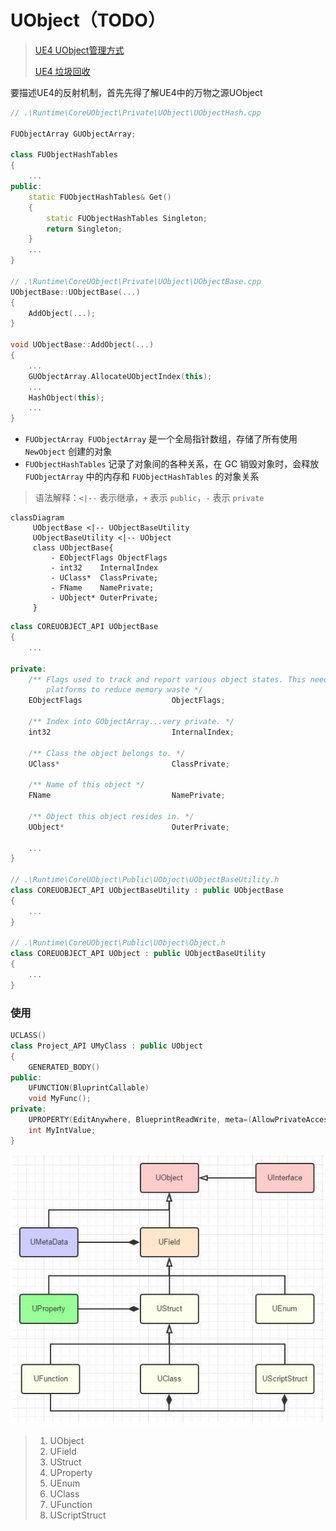 # UObject（TODO）

> [UE4 UObject管理方式](https://zhuanlan.zhihu.com/p/362228148)
>
> [UE4 垃圾回收](https://zhuanlan.zhihu.com/p/67055774)



要描述UE4的反射机制，首先先得了解UE4中的万物之源UObject

```c++
// .\Runtime\CoreUObject\Private\UObject\UObjectHash.cpp

FUObjectArray GUObjectArray;

class FUObjectHashTables
{
    ...
public:
    static FUObjectHashTables& Get()
	{
		static FUObjectHashTables Singleton;
		return Singleton;
	}
    ...
}

// .\Runtime\CoreUObject\Private\UObject\UObjectBase.cpp
UObjectBase::UObjectBase(...)
{
    AddObject(...);
}

void UObjectBase::AddObject(...)
{
    ...
    GUObjectArray.AllocateUObjectIndex(this);
    ...
    HashObject(this);
    ...
}
```

+ `FUObjectArray FUObjectArray`  是一个全局指针数组，存储了所有使用 `NewObject` 创建的对象
+ `FUObjectHashTables` 记录了对象间的各种关系，在 GC 销毁对象时，会释放 `FUObjectArray` 中的内存和 `FUObjectHashTables` 的对象关系



> 语法解释：`<|--` 表示继承，`+` 表示 `public`，`-` 表示 `private`

```mermaid
classDiagram
	 UObjectBase <|-- UObjectBaseUtility
	 UObjectBaseUtility <|-- UObject
	 class UObjectBase{
		 - EObjectFlags ObjectFlags
		 - int32	InternalIndex
		 - UClass*	ClassPrivate;
		 - FName	NamePrivate;
		 - UObject*	OuterPrivate;
	 }
```

```c++
class COREUOBJECT_API UObjectBase
{
    ...

private:
    /** Flags used to track and report various object states. This needs to be 8 byte aligned on 32-bit
	    platforms to reduce memory waste */
	EObjectFlags					ObjectFlags;

	/** Index into GObjectArray...very private. */
	int32							InternalIndex;

	/** Class the object belongs to. */
	UClass*							ClassPrivate;

	/** Name of this object */
	FName							NamePrivate;

	/** Object this object resides in. */
	UObject*						OuterPrivate;
    
    ...
}

// .\Runtime\CoreUObject\Public\UObject\UObjectBaseUtility.h
class COREUOBJECT_API UObjectBaseUtility : public UObjectBase
{
    ...
}

// .\Runtime\CoreUObject\Public\UObject\Object.h
class COREUOBJECT_API UObject : public UObjectBaseUtility
{
    ...
}
```

### 使用

```c++
UCLASS()
class Project_API UMyClass : public UObject
{
    GENERATED_BODY()
public:
	UFUNCTION(BluprintCallable)
	void MyFunc();
private:
	UPROPERTY(EditAnywhere, BlueprintReadWrite, meta=(AllowPrivateAccess = "true"))
	int MyIntValue;
}
```

![image-20220121110051933](UObject.assets/image-20220121110051933.png)

>1. UObject
>2. UField
>3. UStruct
>4. UProperty
>5. UEnum
>6. UClass
>7. UFunction
>8. UScriptStruct